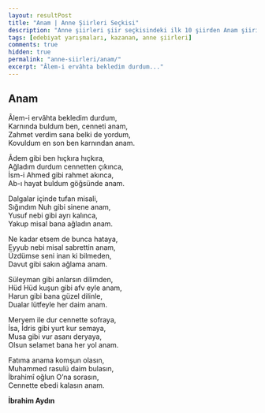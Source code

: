 ```yaml
---
layout: resultPost
title: "Anam | Anne Şiirleri Seçkisi"
description: "Anne şiirleri şiir seçkisindeki ilk 10 şiirden Anam şiiri..."
tags: [edebiyat yarışmaları, kazanan, anne şiirleri]
comments: true
hidden: true
permalink: "anne-siirleri/anam/"
excerpt: "Âlem-i ervâhta bekledim durdum..."
---
```


## Anam
Âlem-i ervâhta bekledim durdum,  
Karnında buldum ben, cenneti anam,  
Zahmet verdim sana belki de yordum,  
Kovuldum en son ben karnından anam.  

Âdem gibi ben hıçkıra hıçkıra,  
Ağladım durdum cennetten çıkınca,  
İsm-i Ahmed gibi rahmet akınca,  
Ab-ı hayat buldum göğsünde anam.  

Dalgalar içinde tufan misali,  
Sığındım Nuh gibi sinene anam,  
Yusuf nebi gibi ayrı kalınca,  
Yakup misal bana ağladın anam.  

Ne kadar etsem de bunca hataya,  
Eyyub nebi misal sabrettin anam,  
Üzdümse seni inan ki bilmeden,  
Davut gibi sakın ağlama anam.  

Süleyman gibi anlarsın dilimden,  
Hüd Hüd kuşun gibi afv eyle anam,  
Harun gibi bana güzel dilinle,  
Dualar lütfeyle her daim anam.  

Meryem ile dur cennette sofraya,  
İsa, İdris gibi yurt kur semaya,  
Musa gibi vur asanı deryaya,  
Olsun selamet bana her yol anam.  

Fatıma anama komşun olasın,  
Muhammed rasulü daim bulasın,  
İbrahimî oğlun O’na sorasın,  
Cennette ebedi kalasın anam.  

**İbrahim Aydın**
